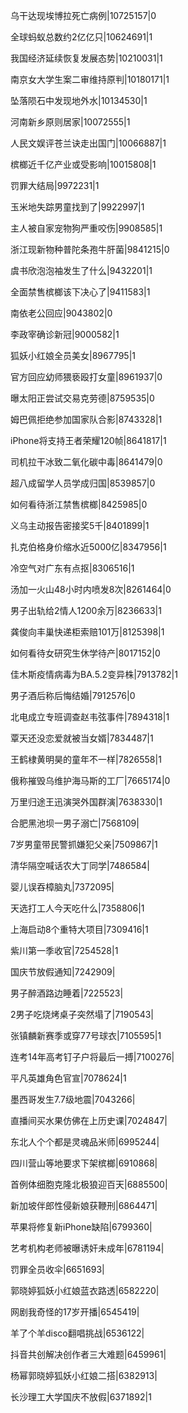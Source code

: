 乌干达现埃博拉死亡病例|10725157|0

全球蚂蚁总数约2亿亿只|10624691|1

我国经济延续恢复发展态势|10210031|1

南京女大学生案二审维持原判|10180171|1

坠落陨石中发现地外水|10134530|1

河南新乡原则居家|10072555|1

人民文娱评苍兰诀走出国门|10066887|1

槟榔近千亿产业或受影响|10015808|1

罚罪大结局|9972231|1

玉米地失踪男童找到了|9922997|1

主人被自家宠物狗严重咬伤|9908585|1

浙江现新物种普陀条孢牛肝菌|9841215|0

虞书欣泡泡袖发生了什么|9432201|1

全面禁售槟榔该下决心了|9411583|1

南依老公回应|9043802|0

李政宰确诊新冠|9000582|1

狐妖小红娘全员美女|8967795|1

官方回应幼师猥亵殴打女童|8961937|0

曝太阳正尝试交易克劳德|8759535|0

姆巴佩拒绝参加国家队合影|8743328|1

iPhone将支持王者荣耀120帧|8641817|1

司机拉干冰致二氧化碳中毒|8641479|0

超八成留学人员学成归国|8539857|0

如何看待浙江禁售槟榔|8425985|0

义乌主动报告密接奖5千|8401899|1

扎克伯格身价缩水近5000亿|8347956|1

冷空气对广东有点抠|8306516|1

汤加一火山48小时内喷发8次|8261464|0

男子出轨给2情人1200余万|8236633|1

龚俊向丰巢快递柜索赔101万|8125398|1

如何看待女研究生休学待产|8017152|0

佳木斯疫情病毒为BA.5.2变异株|7913782|1

男子酒后称后悔结婚|7912576|0

北电成立专班调查赵韦弦事件|7894318|1

覃天还没恋爱就被当女婿|7834487|1

王鹤棣黄明昊的童年不一样|7826558|1

俄称摧毁乌维护海马斯的工厂|7665174|0

万里归途王迅演哭外国群演|7638330|1

合肥黑池坝一男子溺亡|7568109|

7岁男童带民警抓嫌犯父亲|7509867|1

清华隔空喊话农大丁同学|7486584|

婴儿误吞樟脑丸|7372095|

天选打工人今天吃什么|7358806|1

上海启动8个重特大项目|7309416|1

紫川第一季收官|7254528|1

国庆节放假通知|7242909|

男子醉酒路边睡着|7225523|

2男子吃烧烤桌子突然塌了|7190543|

张镇麟新赛季或穿77号球衣|7105595|1

连考14年高考钉子户将最后一搏|7100276|

平凡英雄角色官宣|7078624|1

墨西哥发生7.7级地震|7043266|

直播间买水果仿佛在上历史课|7024847|

东北人个个都是灵魂品米师|6995244|

四川营山等地要求下架槟榔|6910868|

首例体细胞克隆北极狼迎百天|6885500|

新加坡伴郎性侵新娘获鞭刑|6864471|

苹果将修复新iPhone缺陷|6799360|

艺考机构老师被曝诱奸未成年|6781194|

罚罪全员收伞|6651693|

郭晓婷狐妖小红娘蓝衣路透|6582220|

网剧我奇怪的17岁开播|6545419|

羊了个羊disco翻唱挑战|6536122|

抖音共创解决创作者三大难题|6459961|

杨幂郭晓婷狐妖小红娘二搭|6382913|

长沙理工大学国庆不放假|6371892|1

